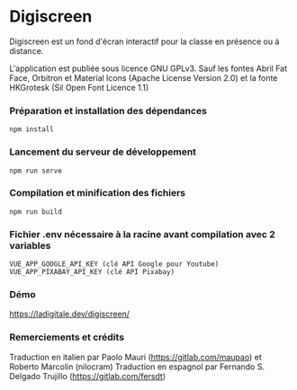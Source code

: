 # Digiscreen

Digiscreen est un fond d'écran interactif pour la classe en présence ou à distance. 

L'application est publiée sous licence GNU GPLv3.
Sauf les fontes Abril Fat Face, Orbitron et Material Icons (Apache License Version 2.0) et la fonte HKGrotesk (Sil Open Font Licence 1.1)

### Préparation et installation des dépendances
```
npm install
```

### Lancement du serveur de développement
```
npm run serve
```

### Compilation et minification des fichiers
```
npm run build
```

### Fichier .env nécessaire à la racine avant compilation avec 2 variables
```
VUE_APP_GOOGLE_API_KEY (clé API Google pour Youtube)
VUE_APP_PIXABAY_API_KEY (clé API Pixabay)
```

### Démo
https://ladigitale.dev/digiscreen/

### Remerciements et crédits
Traduction en italien par Paolo Mauri (https://gitlab.com/maupao) et Roberto Marcolin (nilocram)
Traduction en espagnol par Fernando S. Delgado Trujillo (https://gitlab.com/fersdt)
